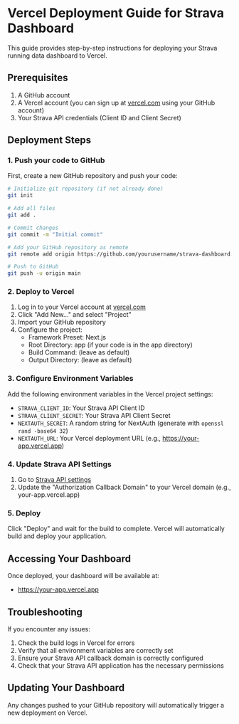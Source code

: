 # Vercel Deployment Guide for Strava Dashboard

This guide provides step-by-step instructions for deploying your Strava running data dashboard to Vercel.

## Prerequisites

1. A GitHub account
2. A Vercel account (you can sign up at [vercel.com](https://vercel.com) using your GitHub account)
3. Your Strava API credentials (Client ID and Client Secret)

## Deployment Steps

### 1. Push your code to GitHub

First, create a new GitHub repository and push your code:

```bash
# Initialize git repository (if not already done)
git init

# Add all files
git add .

# Commit changes
git commit -m "Initial commit"

# Add your GitHub repository as remote
git remote add origin https://github.com/yourusername/strava-dashboard.git

# Push to GitHub
git push -u origin main
```

### 2. Deploy to Vercel

1. Log in to your Vercel account at [vercel.com](https://vercel.com)
2. Click "Add New..." and select "Project"
3. Import your GitHub repository
4. Configure the project:
   - Framework Preset: Next.js
   - Root Directory: app (if your code is in the app directory)
   - Build Command: (leave as default)
   - Output Directory: (leave as default)

### 3. Configure Environment Variables

Add the following environment variables in the Vercel project settings:

- `STRAVA_CLIENT_ID`: Your Strava API Client ID
- `STRAVA_CLIENT_SECRET`: Your Strava API Client Secret
- `NEXTAUTH_SECRET`: A random string for NextAuth (generate with `openssl rand -base64 32`)
- `NEXTAUTH_URL`: Your Vercel deployment URL (e.g., https://your-app.vercel.app)

### 4. Update Strava API Settings

1. Go to [Strava API settings](https://www.strava.com/settings/api)
2. Update the "Authorization Callback Domain" to your Vercel domain (e.g., your-app.vercel.app)

### 5. Deploy

Click "Deploy" and wait for the build to complete. Vercel will automatically build and deploy your application.

## Accessing Your Dashboard

Once deployed, your dashboard will be available at:
- https://your-app.vercel.app

## Troubleshooting

If you encounter any issues:

1. Check the build logs in Vercel for errors
2. Verify that all environment variables are correctly set
3. Ensure your Strava API callback domain is correctly configured
4. Check that your Strava API application has the necessary permissions

## Updating Your Dashboard

Any changes pushed to your GitHub repository will automatically trigger a new deployment on Vercel.
